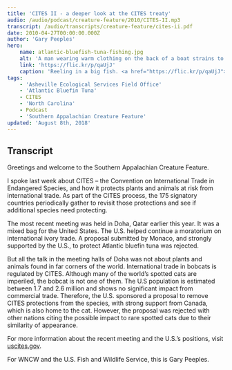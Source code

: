 ```yaml
---
title: 'CITES II - a deeper look at the CITES treaty'
audio: /audio/podcast/creature-feature/2010/CITES-II.mp3
transcript: /audio/transcripts/creature-feature/cites-ii.pdf
date: 2010-04-27T00:00:00.000Z
author: 'Gary Peeples'
hero:
    name: atlantic-bluefish-tuna-fishing.jpg
    alt: 'A man wearing warm clothing on the back of a boat strains to reel in a large fish.'
    link: 'https://flic.kr/p/qaUjJ'
    caption: 'Reeling in a big fish. <a href="https://flic.kr/p/qaUjJ">Photo</a> by Karl Kaufman, CC BY-NC-ND 2.0.'
tags:
    - 'Asheville Ecological Services Field Office'
    - 'Atlantic Bluefin Tuna'
    - CITES
    - 'North Carolina'
    - Podcast
    - 'Southern Appalachian Creature Feature'
updated: 'August 8th, 2018'
---
```


## Transcript

Greetings and welcome to the Southern Appalachian Creature Feature.

I spoke last week about CITES – the Convention on International Trade in Endangered Species, and how it protects plants and animals at risk from international trade.  As part of the CITES process, the 175 signatory countries periodically gather to revisit those protections and see if additional species need protecting.

The most recent meeting was held in Doha, Qatar earlier this year.  It was a mixed bag for the United States. The U.S. helped continue a moratorium on international ivory trade. A proposal submitted by Monaco, and strongly supported by the U.S., to protect Atlantic bluefin tuna was rejected.

But all the talk in the meeting halls of Doha was not about plants and animals found in far corners of the world.  International trade in bobcats is regulated by CITES.  Although many of the world’s spotted cats are imperiled, the bobcat is not one of them. The U.S population is estimated between 1.7 and 2.6 million and shows no significant impact from commercial trade.  Therefore, the U.S. sponsored a proposal to remove CITES protections from the species, with strong support from Canada, which is also home to the cat.  However, the proposal was rejected with other nations citing the possible impact to rare spotted cats due to their similarity of appearance.

For more information about the recent meeting and the U.S.’s positions, visit [uscites.gov](https://www.uscites.gov).

For WNCW and the U.S. Fish and Wildlife Service, this is Gary Peeples.